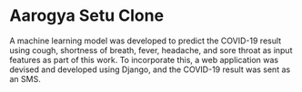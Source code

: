 # Aarogya Setu Clone
A machine learning model was developed to predict the COVID-19 result using cough, shortness of breath, fever, headache, and sore throat as input features as part of this work. To incorporate this, a web application was devised and developed using Django, and the COVID-19 result was sent as an SMS.
